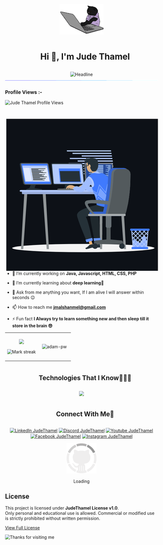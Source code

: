 <div align=center>
    <img src="https://github.com/JudeThamel/JudeThamel/blob/main/coding-cat-animation.gif" alt="Coding Cat" height="100">
</div>

<div id="user-content-toc">
  <ul align="center">
    <summary><h1 style="display: inline-block">Hi 👋, I'm Jude Thamel </h1></summary>
  </ul>
  <div align=center>
        <img src="https://readme-typing-svg.herokuapp.com?color=%236FDA44&size=32&center=true&vCenter=true&width=600&height=50&lines=Undergraduate+Software+Engineer" alt="Headline" />
    </div>
</div>


<img src="https://github.com/JudeThamel/JudeThamel/blob/main/horizontal-line-gradient.gif" alt="Horizontal Line Gradient" />

<br>

<p align="right"> <h3>Profile Views :-</h3> <img src="https://komarev.com/ghpvc/?username=JudeThamel&label=Profile%20views&color=0e75b6&style=flat"
    alt="Jude Thamel Profile Views" /> 
  </p>

<br>

<p><img align="right" src="https://github.com/JudeThamel/JudeThamel/blob/main/animation.gif" alt="Coding" /></p>

<br>

<!--Intro start-->
- 🔭 I’m currently working on **Java, Javascript, HTML, CSS, PHP**

- 🌱 I’m currently learning about **deep learning**🥰

- 💬 Ask from me anything you want, If I am alive I will answer within seconds 😉

- 📫 How to reach me **jmalshanmel@gmail.com**
  
- ⚡ Fun fact **I Always try to learn something new and then sleep till it store in the brain 😎**
<!--Intro end-->

<!--- stats & Trophy (start) -->
<p align="center">
    
  <!--- stats (start) -->
<table align="center">
    
<tr border="none">
    
<td width="50%" align="center">
  <br/>
  <!-- Personal Stats -->
  <img  align="center"  src="https://github-readme-stats.vercel.app/api?username=JudeThamel&theme=transparent&show_icons=true&count_private=true" />
  <br/><br/>
  <img  title="🔥 Get streak stats for your profile at git.io/streak-stats" alt="Mark streak" src="https://github-readme-streak-stats.herokuapp.com/?user=JudeThamel&theme=transparent&hide_border=false" />
  <br/><br/>
</td>

<td width="50%" align="center">

  <p><img align="center"
    src="https://github-readme-stats.vercel.app/api/top-langs?username=JudeThamel&show_icons=true&locale=en&bg_color=0d1117&text_color=ffffff&layout=compact"
    alt="adam-pw" 
    bg_color=#808080/></p>


</td>
  
</tr>

</table>
<!--- stats (end) -->

</p>        
<!--- stats & Trophy (end) -->

<!--h1 without bottom border-->
<div id="user-content-toc">
  <ul align="center">
    <summary><h2 style="display: inline-block">Technologies That I Know👨🏻‍💻</h2></summary>
  </ul>
</div>
<!--tech stack icons-->
<p align="center">
  <a href="https://skillicons.dev">
    <img src="https://skillicons.dev/icons?i=html,css,js,mysql,java,javaee,bootstrap,tailwind,git,github,figma,arduino,nodejs,vscode,nextjs&perline=14" />
  </a>
</p>


<!-- Connect with me -->
<!--h2 without bottom border-->
<div id="user-content-toc">
  <ul align="center">
    <summary><h2 style="display: inline-block">Connect With Me🤝</h2></summary>
  </ul>
</div>

<!--icons and links-->
<p align="center">  
<a href="https://www.linkedin.com/in/jude-thamel" target="blank"><img align="center" src="https://user-images.githubusercontent.com/88904952/234979284-68c11d7f-1acc-4f0c-ac78-044e1037d7b0.png" alt="LinkedIn JudeThamel" height="50" width="50" /></a>
<a href="https://discordapp.com/users/jude_82096" target="blank"><img align="center" src="https://user-images.githubusercontent.com/88904952/234982627-019fd336-6248-453c-9b05-97c13fd1d207.png" alt="Discord JudeThamel" height="50" width="50" /></a>
<a href="https://www.youtube.com/@TechJuda" target="blank"><img align="center" src="https://user-images.githubusercontent.com/47686437/168548113-b3cd4206-3281-445b-b7c6-bc0a3251293d.png" alt="Youtube JudeThamel" height="50" width="50" /></a>
<a href="https://www.facebook.com/jude.malshan.733" target="blank"><img align="center" src="https://raw.githubusercontent.com/rahuldkjain/github-profile-readme-generator/master/src/images/icons/Social/facebook.svg" alt="Facebook JudeThamel" height="50" width="50" /></a>
<a href="https://www.instagram.com/_jude.thamel_/" target="blank"><img align="center" src="https://www.edigitalagency.com.au/wp-content/uploads/new-Instagram-icon-png-full-colour.png" alt="Instagram JudeThamel" height="50" width="50" /></a>
</p>

<div align=center>
    <img src="https://github.com/JudeThamel/JudeThamel/blob/main/gitHub.gif" alt="GitHub Octocat Logo" height="100">
    <p>Loading</p>
</div>


## License

This project is licensed under **JudeThamel License v1.0**.  
Only personal and educational use is allowed. Commercial or modified use is strictly prohibited without written permission.

[View Full License](./LICENSE)


<img height="120" alt="Thanks for visiting me" width="100%" src="https://raw.githubusercontent.com/BrunnerLivio/brunnerlivio/master/images/marquee.svg" />
